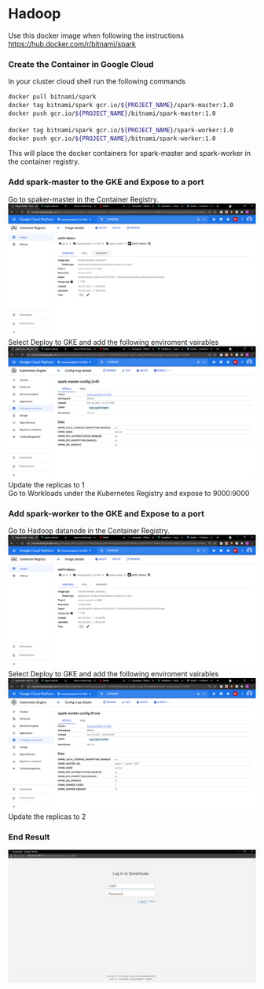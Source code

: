 # Hadoop

Use this docker image when following the instructions<br>
https://hub.docker.com/r/bitnami/spark

### Create the Container in Google Cloud
In your cluster cloud shell run the following commands
```bash
docker pull bitnami/spark
docker tag bitnami/spark gcr.io/${PROJECT_NAME}/spark-master:1.0
docker push gcr.io/${PROJECT_NAME}/bitnami/spark-master:1.0

docker tag bitnami/spark gcr.io/${PROJECT_NAME}/spark-worker:1.0
docker push gcr.io/${PROJECT_NAME}/bitnami/spark-worker:1.0
```
This will place the docker containers for spark-master and spark-worker in the container registry.

### Add spark-master to the GKE and Expose to a port
Go to spaker-master in the Container Registry. <br> 
![Alt text](https://github.com/atr34/CS1660_project1/blob/main/Images/SparkMasterContainer.png)
Select Deploy to GKE and add the following enviroment vairables
![Alt text](https://github.com/atr34/CS1660_project1/blob/main/Images/SparkMasterEnvironmentVariables.png)
Update the replicas to 1 <br>
Go to Workloads under the Kubernetes Registry and expose to 9000:9000

### Add spark-worker to the GKE and Expose to a port
Go to Hadoop datanode in the Container Registry. <br> 
![Alt text](https://github.com/atr34/CS1660_project1/blob/main/Images/SparkWorkerContainer.png)
Select Deploy to GKE and add the following enviroment vairables
![Alt text](https://github.com/atr34/CS1660_project1/blob/main/Images/SparkWorkerEnvironmentVariables.png)
Update the replicas to 2
### End Result
![Alt text](https://github.com/atr34/CS1660_project1/blob/main/Images/SonarImage.png)
